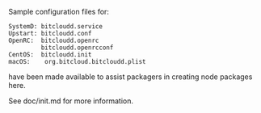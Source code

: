 Sample configuration files for:
```
SystemD: bitcloudd.service
Upstart: bitcloudd.conf
OpenRC:  bitcloudd.openrc
         bitcloudd.openrcconf
CentOS:  bitcloudd.init
macOS:    org.bitcloud.bitcloudd.plist
```
have been made available to assist packagers in creating node packages here.

See doc/init.md for more information.
